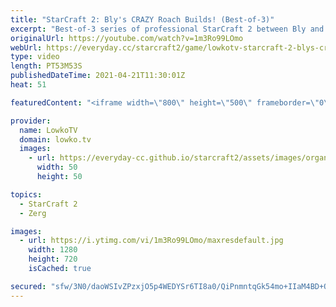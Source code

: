 ```yaml
---
title: "StarCraft 2: Bly's CRAZY Roach Builds! (Best-of-3)"
excerpt: "Best-of-3 series of professional StarCraft 2 between Bly and soul. In this series Bly decides to play hyper aggressive strategies, based around the good ol' Roach, a unit we don't see very often versus Bio Terran.  Support my work on Patreon: http://www.patreon.com/lowkotv Become a YouTube member: https://lowko.tv/join"
originalUrl: https://youtube.com/watch?v=1m3Ro99LOmo
webUrl: https://everyday.cc/starcraft2/game/lowkotv-starcraft-2-blys-crazy-roach-builds-best-of-3/
type: video
length: PT53M53S
publishedDateTime: 2021-04-21T11:30:01Z
heat: 51

featuredContent: "<iframe width=\"800\" height=\"500\" frameborder=\"0\" src=\"https://www.youtube.com/embed/1m3Ro99LOmo\" allow=\"accelerometer; autoplay; encrypted-media; gyroscope; picture-in-picture\" allowfullscreen></iframe>"

provider:
  name: LowkoTV
  domain: lowko.tv
  images:
    - url: https://everyday-cc.github.io/starcraft2/assets/images/organizations/lowko.tv-50x50.jpg
      width: 50
      height: 50

topics:
  - StarCraft 2
  - Zerg

images:
  - url: https://i.ytimg.com/vi/1m3Ro99LOmo/maxresdefault.jpg
    width: 1280
    height: 720
    isCached: true

secured: "sfw/3N0/daoWSIvZPzxjO5p4WEDYSr6TI8a0/QiPnmntqGk54mo+IIaM4BD+Ov6mvoTf854oZCobqRLD+GRsfosVPL7LLwoZiU0JB8zTX6uyF+XWKOS45KzwP0kqKBri/uDu/ttZkcCMO+hEBRsxjqkwc6HrPQwZgAr1by+d55ReenRHMjqMps5znNif04viBDkPr2N6SNrOYCDY5MX1v61gjE/a135vUiGUgm2WCEmRoxQhRRViITQF+wUBJ0OKBdBB8EODDOJNWuh1+9pOWnmhghAg9i04C2ivdoMq9nFmy1z3AlB/w9WWjfDSNDG3mLBQDDcxC4/AGvwKQaxY/tnlzlphrucaLwoMknDKFtyffCOq/49/WMy+YLMtiupvSHid2Lsq5BozeMIstcCwWnt660Nxk/GfRr9C0GbWyrnmtrokQ+jRt7fN4J5c6liH;6VMYmmCZue4ZFth5e9HJvg=="
---
```


